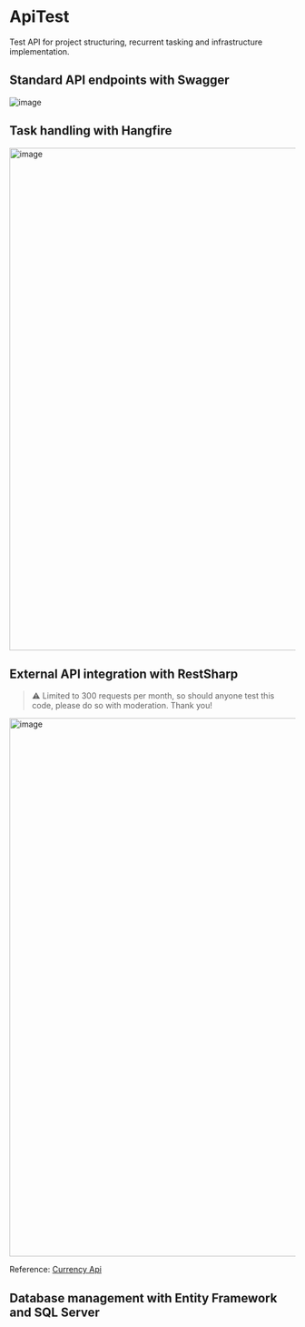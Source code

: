 # ApiTest
Test API for project structuring, recurrent tasking and infrastructure implementation.

## Standard API endpoints with Swagger

![image](https://user-images.githubusercontent.com/49081253/157654990-b21b088f-a7b4-4372-a053-e173c16c163a.png)

## Task handling with Hangfire

<img width="884" alt="image" src="https://user-images.githubusercontent.com/49081253/157654961-4ac1b9d0-9d8a-4a9a-be44-4b59cd3fb7c2.png">

## External API integration with RestSharp

> ⚠️ Limited to 300 requests per month, so should anyone test this code, please do so with moderation. Thank you!

<img width="947" alt="image" src="https://user-images.githubusercontent.com/49081253/157655803-022fd27f-444d-4c34-a0b9-284e4907c827.png">

Reference: [Currency Api](https://app.currencyapi.com/)

## Database management with Entity Framework and SQL Server
